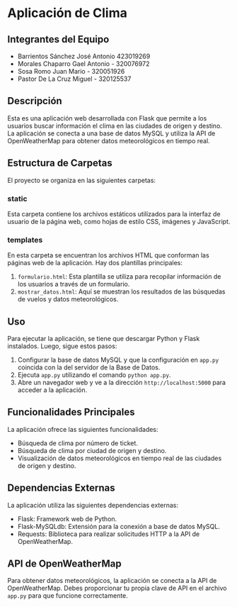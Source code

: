 # Aplicación de Clima

## Integrantes del Equipo
* Barrientos Sánchez José Antonio 423019269
* Morales Chaparro Gael Antonio - 320076972
* Sosa Romo Juan Mario - 320051926
* Pastor De La Cruz Miguel - 320125537

## Descripción
Esta es una aplicación web desarrollada con Flask que permite a los usuarios buscar información el clima en las ciudades de origen y destino. La aplicación se conecta a una base de datos MySQL y utiliza la API de OpenWeatherMap para obtener datos meteorológicos en tiempo real.

## Estructura de Carpetas
El proyecto se organiza en las siguientes carpetas:

### static
Esta carpeta contiene los archivos estáticos utilizados para la interfaz de usuario de la página web, como hojas de estilo CSS, imágenes y JavaScript.

### templates
En esta carpeta se encuentran los archivos HTML que conforman las páginas web de la aplicación. Hay dos plantillas principales:

1. `formulario.html`: Esta plantilla se utiliza para recopilar información de los usuarios a través de un formulario.
2. `mostrar_datos.html`: Aquí se muestran los resultados de las búsquedas de vuelos y datos meteorológicos.

## Uso
Para ejecutar la aplicación, se tiene que descargar Python y Flask instalados. Luego, sigue estos pasos:

1. Configurar la base de datos MySQL y que la configuración en `app.py` coincida con la del servidor de la Base de Datos.
2. Ejecuta `app.py` utilizando el comando `python app.py`.
3. Abre un navegador web y ve a la dirección `http://localhost:5000` para acceder a la aplicación.

## Funcionalidades Principales
La aplicación ofrece las siguientes funcionalidades:

- Búsqueda de clima por número de ticket.
- Búsqueda de clima por ciudad de origen y destino.
- Visualización de datos meteorológicos en tiempo real de las ciudades de origen y destino.

## Dependencias Externas
La aplicación utiliza las siguientes dependencias externas:

- Flask: Framework web de Python.
- Flask-MySQLdb: Extensión para la conexión a base de datos MySQL.
- Requests: Biblioteca para realizar solicitudes HTTP a la API de OpenWeatherMap.

## API de OpenWeatherMap
Para obtener datos meteorológicos, la aplicación se conecta a la API de OpenWeatherMap. Debes proporcionar tu propia clave de API en el archivo `app.py` para que funcione correctamente.










